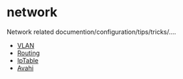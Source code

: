 # network

Network related documention/configuration/tips/tricks/....

 * [VLAN](./vlan)
 * [Routing](./routing)
 * [IpTable](./iptable)
 * [Avahi](./avahi)
